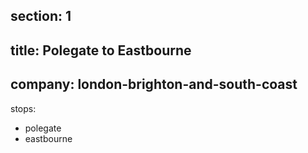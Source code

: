 ﻿section: 1
----
title: Polegate to Eastbourne
----
company: london-brighton-and-south-coast
----
stops:
- polegate
- eastbourne
